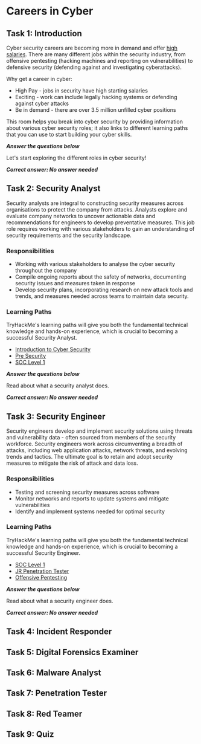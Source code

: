 # Careers in Cyber

## Task 1: Introduction

Cyber security careers are becoming more in demand and offer [high salaries](https://tryhackme.com/resources/blog/cyber-security-salary-career-options). There are many different jobs within the security industry, from offensive pentesting (hacking machines and reporting on vulnerabilities) to defensive security (defending against and investigating cyberattacks).

Why get a career in cyber:

- High Pay - jobs in security have high starting salaries
- Exciting - work can include legally hacking systems or defending against cyber attacks
- Be in demand - there are over 3.5 million unfilled cyber positions

This room helps you break into cyber security by providing information about various cyber security roles; it also links to different learning paths that you can use to start building your cyber skills.

***Answer the questions below***

Let's start exploring the different roles in cyber security!

***Correct answer: No answer needed***

## Task 2: Security Analyst

Security analysts are integral to constructing security measures across organisations to protect the company from attacks. Analysts explore and evaluate company networks to uncover actionable data and recommendations for engineers to develop preventative measures. This job role requires working with various stakeholders to gain an understanding of security requirements and the security landscape.

### Responsibilities

- Working with various stakeholders to analyse the cyber security throughout the company
- Compile ongoing reports about the safety of networks, documenting security issues and measures taken in response
- Develop security plans, incorporating research on new attack tools and trends, and measures needed across teams to maintain data security.

### Learning Paths

TryHackMe's learning paths will give you both the fundamental technical knowledge and hands-on experience, which is crucial to becoming a successful Security Analyst.

- [Introduction to Cyber Security](https://tryhackme.com/path/outline/introtocyber)
- [Pre Security](https://tryhackme.com/path/outline/presecurity/)
- [SOC Level 1](https://tryhackme.com/path/outline/soclevel1)

***Answer the questions below***

Read about what a security analyst does.

***Correct answer: No answer needed***

## Task 3: Security Engineer

Security engineers develop and implement security solutions using threats and vulnerability data - often sourced from members of the security workforce. Security engineers work across circumventing a breadth of attacks, including web application attacks, network threats, and evolving trends and tactics. The ultimate goal is to retain and adopt security measures to mitigate the risk of attack and data loss.

### Responsibilities

- Testing and screening security measures across software
- Monitor networks and reports to update systems and mitigate vulnerabilities
- Identify and implement systems needed for optimal security

### Learning Paths

TryHackMe's learning paths will give you both the fundamental technical knowledge and hands-on experience, which is crucial to becoming a successful Security Engineer.

- [SOC Level 1](https://tryhackme.com/path/outline/soclevel1)
- [JR Penetration Tester](https://tryhackme.com/path/outline/jrpenetrationtester)
- [Offensive Pentesting](https://tryhackme.com/path/outline/pentesting)

***Answer the questions below***

Read about what a security engineer does.

***Correct answer: No answer needed***

## Task 4: Incident Responder

## Task 5: Digital Forensics Examiner

## Task 6: Malware Analyst

## Task 7: Penetration Tester

## Task 8: Red Teamer

## Task 9: Quiz
